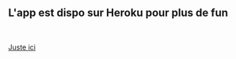 <h2>L'app est dispo sur Heroku pour plus de fun</h2>

<br>

<a href="https://self-mail-man.herokuapp.com/">Juste ici</a>